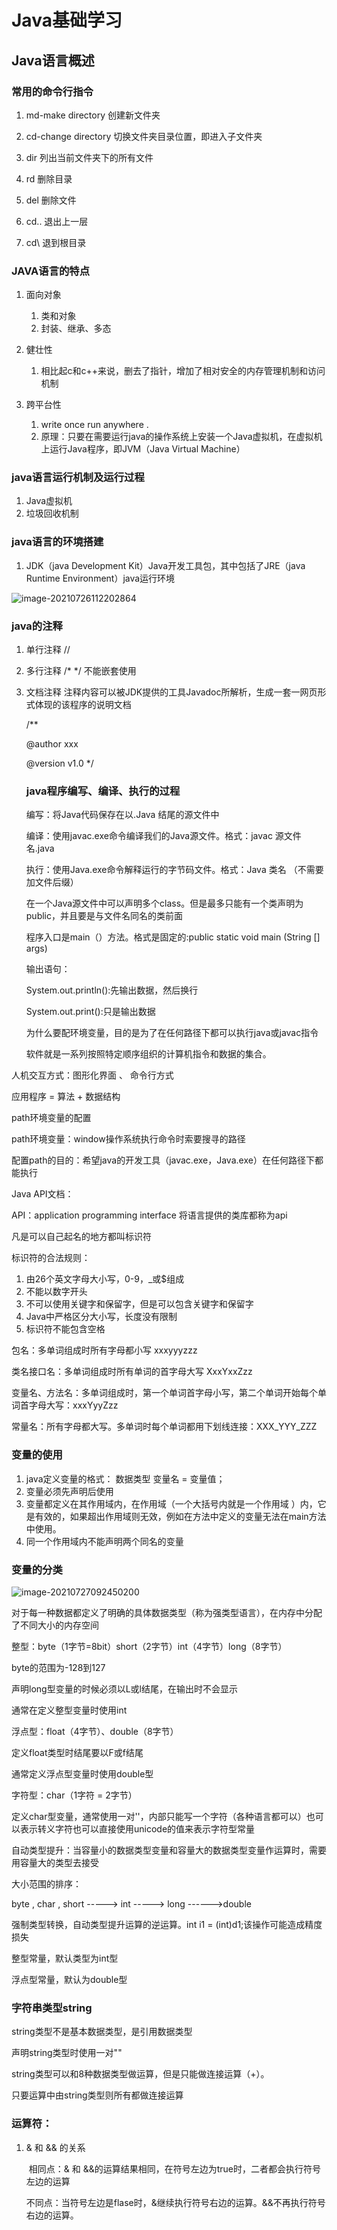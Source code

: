 # Java基础学习

## Java语言概述

### 常用的命令行指令

1. md-make directory	创建新文件夹

2. cd-change directory   切换文件夹目录位置，即进入子文件夹

3. dir    列出当前文件夹下的所有文件

4. rd     删除目录

5. del    删除文件

6. cd..   退出上一层

7. cd\   退到根目录

   

### JAVA语言的特点

1. 面向对象

   1. 类和对象
   2. 封装、继承、多态

2. 健壮性

   1. 相比起c和c++来说，删去了指针，增加了相对安全的内存管理机制和访问机制

3. 跨平台性

   1. write once run anywhere .
   2. 原理：只要在需要运行java的操作系统上安装一个Java虚拟机，在虚拟机上运行Java程序，即JVM（Java Virtual Machine）

   

###  java语言运行机制及运行过程

1. Java虚拟机
2. 垃圾回收机制

### java语言的环境搭建

1. JDK（java Development Kit）Java开发工具包，其中包括了JRE（java Runtime Environment）java运行环境

![image-20210726112202864](C:\Users\HUAWEI\AppData\Roaming\Typora\typora-user-images\image-20210726112202864.png)

### java的注释

1. 单行注释  //

2. 多行注释  /*  */  不能嵌套使用

3. 文档注释 注释内容可以被JDK提供的工具Javadoc所解析，生成一套一网页形式体现的该程序的说明文档

   /**

   @author xxx

   @version v1.0
   */

   

   ### java程序编写、编译、执行的过程

   编写：将Java代码保存在以.Java  结尾的源文件中

   编译：使用javac.exe命令编译我们的Java源文件。格式：javac 源文件名.java

   执行：使用Java.exe命令解释运行的字节码文件。格式：Java 类名 （不需要加文件后缀）

   在一个Java源文件中可以声明多个class。但是最多只能有一个类声明为public，并且要是与文件名同名的类前面

   程序入口是main（）方法。格式是固定的:public static void main (String [] args)

    输出语句：

   System.out.println():先输出数据，然后换行

   System.out.print():只是输出数据

   为什么要配环境变量，目的是为了在任何路径下都可以执行java或javac指令

   软件就是一系列按照特定顺序组织的计算机指令和数据的集合。

人机交互方式：图形化界面   、   命令行方式

应用程序 = 算法 + 数据结构

path环境变量的配置

path环境变量：window操作系统执行命令时索要搜寻的路径

配置path的目的：希望java的开发工具（javac.exe，Java.exe）在任何路径下都能执行 

Java API文档：

API：application programming interface   将语言提供的类库都称为api

凡是可以自己起名的地方都叫标识符

标识符的合法规则：

1. 由26个英文字母大小写，0-9，_或$组成
2. 不能以数字开头
3. 不可以使用关键字和保留字，但是可以包含关键字和保留字
4. Java中严格区分大小写，长度没有限制
5. 标识符不能包含空格

包名：多单词组成时所有字母都小写 xxxyyyzzz

类名接口名：多单词组成时所有单词的首字母大写 XxxYxxZzz

变量名、方法名：多单词组成时，第一个单词首字母小写，第二个单词开始每个单词首字母大写：xxxYyyZzz

常量名：所有字母都大写。多单词时每个单词都用下划线连接：XXX_YYY_ZZZ

### 变量的使用

1. java定义变量的格式： 数据类型   变量名  =  变量值；
2. 变量必须先声明后使用
3. 变量都定义在其作用域内，在作用域（一个大括号内就是一个作用域 ）内，它是有效的，如果超出作用域则无效，例如在方法中定义的变量无法在main方法中使用。
4. 同一个作用域内不能声明两个同名的变量

### 变量的分类

![image-20210727092450200](C:\Users\HUAWEI\AppData\Roaming\Typora\typora-user-images\image-20210727092450200.png)

对于每一种数据都定义了明确的具体数据类型（称为强类型语言），在内存中分配了不同大小的内存空间

整型：byte（1字节=8bit）short（2字节）int（4字节）long（8字节）

byte的范围为-128到127

声明long型变量的时候必须以L或l结尾，在输出时不会显示

通常在定义整型变量时使用int

浮点型：float（4字节）、double（8字节）

定义float类型时结尾要以F或f结尾

通常定义浮点型变量时使用double型

字符型：char（1字符 = 2字节）

定义char型变量，通常使用一对''，内部只能写一个字符（各种语言都可以）也可以表示转义字符也可以直接使用unicode的值来表示字符型常量

自动类型提升：当容量小的数据类型变量和容量大的数据类型变量作运算时，需要用容量大的类型去接受

大小范围的排序：

byte , char , short -----> int -----> long ------>double 

强制类型转换，自动类型提升运算的逆运算。int i1 = (int)d1;该操作可能造成精度损失

整型常量，默认类型为int型

浮点型常量，默认为double型

### 字符串类型string

string类型不是基本数据类型，是引用数据类型

声明string类型时使用一对""

string类型可以和8种数据类型做运算，但是只能做连接运算（+）。

只要运算中由string类型则所有都做连接运算

### 运算符：

1. & 和 && 的关系

   ​	相同点：& 和 &&的运算结果相同，在符号左边为true时，二者都会执行符号左边的运算

   ​	不同点：当符号左边是flase时，&继续执行符号右边的运算。&&不再执行符号右边的运算。